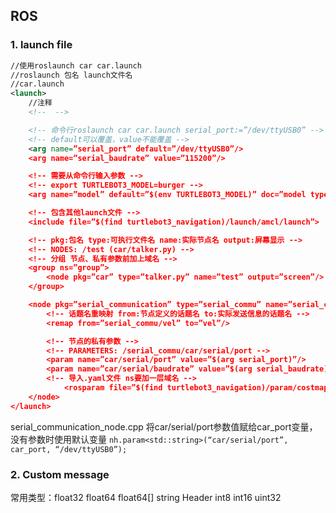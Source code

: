 ## ROS
### 1. launch file
```xml
//使用roslaunch car car.launch
//roslaunch 包名 launch文件名
//car.launch
<launch>
	//注释
	<!--  -->

	<!-- 命令行roslaunch car car.launch serial_port:=”/dev/ttyUSB0” -->
	<!-- default可以覆盖，value不能覆盖 -->
	<arg name=”serial_port” default=”/dev/ttyUSB0”/>
	<arg name=”serial_baudrate” value=”115200”/>

	<!-- 需要从命令行输入参数 -->
	<!-- export TURTLEBOT3_MODEL=burger -->
	<arg name=”model” default=”$(env TURTLEBOT3_MODEL)” doc=”model type [burger, waffle, waffle_pi]”/>

	<!-- 包含其他launch文件 -->
	<include file=”$(find turtlebot3_navigation)/launch/amcl/launch”>

	<!-- pkg:包名 type:可执行文件名 name:实际节点名 output:屏幕显示 -->
	<!-- NODES: /test (car/talker.py) -->
	<!-- 分组 节点、私有参数前加上域名 -->
	<group ns=”group”>
		<node pkg=”car” type=”talker.py” name=”test” output=”screen”/>
	</group>

	<node pkg=”serial_communication” type=”serial_commu” name=”serial_commu” output=”screen”>
		<!-- 话题名重映射 from:节点定义的话题名 to:实际发送信息的话题名 -->
		<remap from=”serial_commu/vel” to=”vel”/>

		<!-- 节点的私有参数 -->
		<!-- PARAMETERS: /serial_commu/car/serial/port -->
		<param name=”car/serial/port” value=”$(arg serial_port)”/>
		<param name=”car/serial/baudrate” value=”$(arg serial_baudrate)”/>
		<!-- 导入.yaml文件 ns要加一层域名 -->
    		<rosparam file=”$(find turtlebot3_navigation)/param/costmap_common_params_$(arg model).yaml” command=”load” ns=”global_costmap”/>
  	</node>	
</launch>
```

serial_communication_node.cpp
将car/serial/port参数值赋给car_port变量，没有参数时使用默认变量
`nh.param<std::string>(“car/serial/port”, car_port, “/dev/ttyUSB0”);`
### 2. Custom message
常用类型：float32 float64 float64[]
string Header int8 int16 uint32


